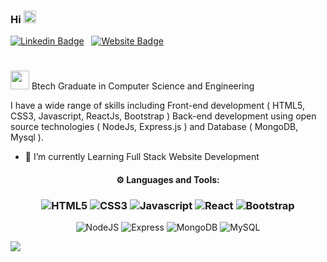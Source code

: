 ### Hi  <img src="https://raw.githubusercontent.com/MartinHeinz/MartinHeinz/master/wave.gif" width="20px"/>

[![Linkedin Badge](https://img.shields.io/badge/-AmanpreetSingh-blue?style=flat-square&logo=Linkedin&logoColor=white&link=https://www.linkedin.com/in/amanpreet-singh-96210916a)](https://www.linkedin.com/in/amanpreet-singh-96210916a) &nbsp;
[![Website Badge](https://img.shields.io/badge/StackOverflow-AmanpreetSingh-blue)](https://stackoverflow.com/users/16666966/amanpreet-singh?tab=profile)
<h1></h1>

<img src="https://user-images.githubusercontent.com/88610442/132092015-a42aa14b-c908-4c92-8bd4-a489facbe2b9.png" width="30px"/>  Btech Graduate in Computer Science and Engineering

I have a wide range of skills including Front-end development ( HTML5, CSS3, Javascript, ReactJs, Bootstrap ) Back-end development using open source technologies ( NodeJs, Express.js ) and Database ( MongoDB, Mysql ).

- 🌱 I’m currently Learning Full Stack Website Development 

<h4 align="center">⚙ Languages and Tools:</h4>

<h3 align="center">
<img alt="HTML5" src="https://img.shields.io/badge/HTML5-%23E34F26.svg?style=flat-square&logo=html5&logoColor=white"/> <img alt="CSS3" src="https://img.shields.io/badge/CSS3-%231572B6.svg?style=flat-square&logo=css3&logoColor=white"/>  <img alt="Javascript" src="https://img.shields.io/badge/-Javascript-blueviolet"/>  <img alt="React" src="https://img.shields.io/badge/React-%2320232a.svg?style=flat-square&logo=react&logoColor=%2361DAFB"/>  <img alt="Bootstrap" src="https://img.shields.io/badge/Bootstrap-%23563D7C.svg?style=flat-square&logo=bootstrap&logoColor=white"/> </h3>
<p align="center"><img alt="NodeJS" src="https://img.shields.io/badge/Node.js-%2343853D.svg?style=flat-square&logo=node-dot-js&logoColor=white"/>  <img alt="Express" src="https://img.shields.io/badge/-Express.js-blue"/>
<img alt="MongoDB" src ="https://img.shields.io/badge/MongoDB-%234ea94b.svg?style=flat-square&logo=mongodb&logoColor=white"/> <img alt="MySQL" src="https://img.shields.io/badge/MySql-%2300f.svg?style=flat-square&logo=mysql&logoColor=white"/>
</p>



![](https://activity-graph.herokuapp.com/graph?username=amanpreetsingh98&theme=react-dark&area=true)
<!--


Here are some ideas to get you started:

- 🔭 I’m currently working on ...
- 🌱 I’m currently learning ...
- 👯 I’m looking to collaborate on ...
- 🤔 I’m looking for help with ...
- 💬 Ask me about ...
- 📫 How to reach me: ...
- 😄 Pronouns: ...
- ⚡ Fun fact: .....
:man_student: 
-->
